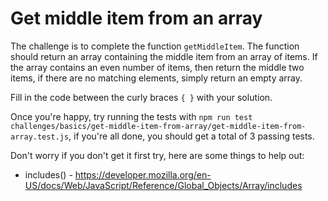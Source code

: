 # Get middle item from an array

The challenge is to complete the function `getMiddleItem`. The function should return an array containing the middle item from an array of items. If the array contains an even number of items, then return the middle two items, if there are no matching elements, simply return an empty array.

Fill in the code between the curly braces `{ }` with your solution.

Once you're happy, try running the tests with `npm run test challenges/basics/get-middle-item-from-array/get-middle-item-from-array.test.js`, if you're all done, you should get a total of 3 passing tests.

Don't worry if you don't get it first try, here are some things to help out:

* includes() - https://developer.mozilla.org/en-US/docs/Web/JavaScript/Reference/Global_Objects/Array/includes